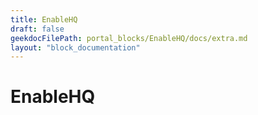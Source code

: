 ```yaml
---
title: EnableHQ
draft: false
geekdocFilePath: portal_blocks/EnableHQ/docs/extra.md
layout: "block_documentation"
---
```

# EnableHQ
